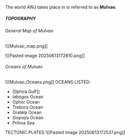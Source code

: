 The world AWJ takes place in is referred to as **Mulvao**.
##### TOPOGRAPHY
###### General Map of Mulvao
![[Mulvao_map.png]]

![[Pasted image 20250613172810.png]]

###### Oceans of Mulvao
![[Mulvao_Oceans.png]]
OCEANS LISTED:
- [[Iphoa Gulf]] 
- Iabogos Ocean 
- Ophor Ocean 
- Trebora Ocean 
- Gratela Ocean 
- Siopoya Ocean 
- Prihoa Sea

TECTONIC PLATES
![[Pasted image 20250613172537.png]]